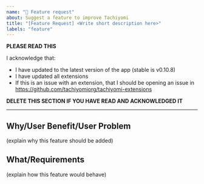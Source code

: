 ```yaml
---
name: "🌟 Feature request"
about: Suggest a feature to improve Tachiyomi
title: "[Feature Request] <Write short description here>"
labels: "feature"
---
```


**PLEASE READ THIS**

I acknowledge that:

- I have updated to the latest version of the app (stable is v0.10.8)
- I have updated all extensions
- If this is an issue with an extension, that I should be opening an issue in https://github.com/tachiyomiorg/tachiyomi-extensions

**DELETE THIS SECTION IF YOU HAVE READ AND ACKNOWLEDGED IT**

---

## Why/User Benefit/User Problem
(explain why this feature should be added)

## What/Requirements
(explain how this feature would behave)
